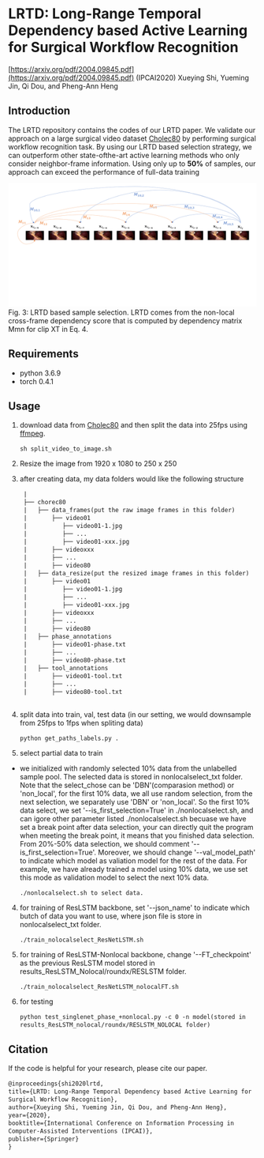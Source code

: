 # LRTD: Long-Range Temporal Dependency based Active Learning for Surgical Workflow Recognition
[https://arxiv.org/pdf/2004.09845.pdf](https://arxiv.org/pdf/2004.09845.pdf) (IPCAI2020)
Xueying Shi, Yueming Jin, Qi Dou, and Pheng-Ann Heng
## Introduction
The LRTD repository contains the codes of our LRTD paper. We validate our approach on a large surgical video dataset [Cholec80](http://camma.u-strasbg.fr/datasets) by performing surgical workflow recognition task. By using our LRTD based selection strategy, we can outperform other state-ofthe-art active learning methods who only consider neighbor-frame information. Using only up to **50%** of samples, our approach can exceed the performance of full-data training
<td><img src="figure3.png" width=960 height=250></td>
    Fig. 3: LRTD based sample selection. LRTD comes from the non-local cross-frame dependency score that is computed by dependency matrix Mmn for clip XT in Eq. 4.

## Requirements
- python 3.6.9
- torch 0.4.1
## Usage

1.  download data from [Cholec80](http://camma.u-strasbg.fr/datasets) and then split the data into 25fps using [ffmpeg](https://www.johnvansickle.com/ffmpeg/). 
    ```
    sh split_video_to_image.sh
    ```
2.  Resize the image from 1920 x 1080 to 250 x 250
2.  after creating data, my data folders would like the following structure
    ```
     |
     ├── chorec80 
     |   ├── data_frames(put the raw image frames in this folder)
     |       ├── video01
     |          ├── video01-1.jpg
     |          ├── ...
     |          ├── video01-xxx.jpg
     |       ├── videoxxx
     |       ├── ...
     |       ├── video80
     |   ├── data_resize(put the resized image frames in this folder)	   
     |       ├── video01
     |          ├── video01-1.jpg
     |          ├── ...
     |          ├── video01-xxx.jpg
     |       ├── videoxxx
     |       ├── ...
     |       ├── video80
     |   ├── phase_annotations
     |       ├── video01-phase.txt
     |       ├── ...
     |       ├── video80-phase.txt
     |   ├── tool_annotations
     |       ├── video01-tool.txt
     |       ├── ...
     |       ├── video80-tool.txt
     

     ```
2.  split data into train, val, test data (in our setting, we would downsample from 25fps to 1fps when spliting data)
    ```
    python get_paths_labels.py .
    ```

3.  select partial data to train
- we initialized with randomly selected 10% data from the unlabelled sample pool. The selected data is stored in nonlocalselect_txt folder. Note that the select_chose can be 'DBN'(comparasion method) or 'non_local', for the first 10% data, we all use random selection, from the next selection, we separately use 'DBN' or 'non_local'. So the first 10% data select, we set '--is_first_selection=True' in ./nonlocalselect.sh, and can igore other parameter listed ./nonlocalselect.sh becuase we have set a break point after data selection, your can directly quit the program when meeting the break point, it means that you finished data selection. From 20%-50% data selection, we should comment '--is_first_selection=True'. Moreover, we should change '--val_model_path' to indicate which model as valiation model for the rest of the data. For example, we have already trained a model using 10% data, we use set this mode as validation model to select the next 10% data.
    ```
    ./nonlocalselect.sh to select data. 
    ```

4.  for training of ResLSTM backbone, set '--json_name' to indicate which butch of data you want to use, where json file is store in nonlocalselect_txt folder.
    ```
    ./train_nolocalselect_ResNetLSTM.sh
    ``` 

5.  for training of ResLSTM-Nonlocal backbone, change '--FT_checkpoint' as the previous ResLSTM model stored in results_ResLSTM_Nolocal/roundx/RESLSTM folder.
    ``` 
    ./train_nolocalselect_ResNetLSTM_nolocalFT.sh 
    ``` 

6.  for testing
    ```
    python test_singlenet_phase_+nonlocal.py -c 0 -n model(stored in results_ResLSTM_nolocal/roundx/RESLSTM_NOLOCAL folder)
    ```

## Citation
If the code is helpful for your research, please cite our paper.
```
@inproceedings{shi2020lrtd,
title={LRTD: Long-Range Temporal Dependency based Active Learning for Surgical Workflow Recognition},
author={Xueying Shi, Yueming Jin, Qi Dou, and Pheng-Ann Heng},
year={2020},
booktitle={International Conference on Information Processing in Computer-Assisted Interventions (IPCAI)},
publisher={Springer}
}
```
